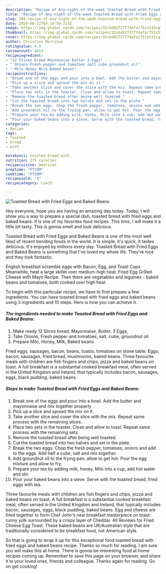 ```yaml
---
description: "Recipe of Any-night-of-the-week Toasted Bread with Fried Eggs and Baked Beans"
title: "Recipe of Any-night-of-the-week Toasted Bread with Fried Eggs and Baked Beans"
slug: 304-recipe-of-any-night-of-the-week-toasted-bread-with-fried-eggs-and-baked-beans
date: 2020-08-22T03:10:59.213Z
image: https://img-global.cpcdn.com/recipes/32cbd82727f74afa/751x532cq70/toasted-bread-with-fried-eggs-and-baked-beans-recipe-main-photo.jpg
thumbnail: https://img-global.cpcdn.com/recipes/32cbd82727f74afa/751x532cq70/toasted-bread-with-fried-eggs-and-baked-beans-recipe-main-photo.jpg
cover: https://img-global.cpcdn.com/recipes/32cbd82727f74afa/751x532cq70/toasted-bread-with-fried-eggs-and-baked-beans-recipe-main-photo.jpg
author: Christine Morrison
ratingvalue: 4.9
reviewcount: 4013
recipeingredient:
- "12 Slices bread Mayonnaise Butter 3 Eggs"
- " Onions Fresh pepper and tomatoes salt cube groundnut oil"
- " Milo Honey Milk Baked beans"
recipeinstructions:
- "Break one of the eggs and pour into a bowl. Add the butter and mayonnaise and mix together properly"
- "Pick up a slice and spread the mix on it."
- "Take another slice and cover the slice with the mix. Repeat same process with the remaining slices."
- "Place two sets in the toaster. Close and allow to toast. Repeat same process with the remaining sets."
- "Remove the toasted bread after being well toasted."
- "Cut the toasted bread into two halves and set in the plate."
- "Break the two eggs. Chop the fresh pepper, tomatoes, onions and add to the eggs. Add half a cube, salt and mix together."
- "Add groundnut oil to the frying pan, allow to get hot. Pour the egg mixture and allow to fry."
- "Prepare your tea by adding milk, honey, Milo into a cup, add hot water and stir."
- "Pour your baked beans into a sieve. Serve with the toasted bread, fried eggs with tea."
categories:
- Recipe
tags:
- toasted
- bread
- with

katakunci: toasted bread with 
nutrition: 275 calories
recipecuisine: American
preptime: "PT28M"
cooktime: "PT50M"
recipeyield: "3"
recipecategory: Lunch

---
```



![Toasted Bread with Fried Eggs and Baked Beans](https://img-global.cpcdn.com/recipes/32cbd82727f74afa/751x532cq70/toasted-bread-with-fried-eggs-and-baked-beans-recipe-main-photo.jpg)

Hey everyone, hope you are having an amazing day today. Today, I will show you a way to prepare a special dish, toasted bread with fried eggs and baked beans. It is one of my favorites food recipes. This time, I will make it a little bit tasty. This is gonna smell and look delicious.

Toasted Bread with Fried Eggs and Baked Beans is one of the most well liked of recent trending foods in the world. It is simple, it's quick, it tastes delicious. It's enjoyed by millions every day. Toasted Bread with Fried Eggs and Baked Beans is something that I've loved my whole life. They're nice and they look fantastic.

English breakfast scramble eggs with Bacon, Egg, and Toast Cups Meanwhile, heat a large skillet over medium-high heat. Fried Egg Grilled Cheese with Mayo Recipe. Then there are vegetables and legumes - baked beans and tomatoes, both cooked over high heat.


To begin with this particular recipe, we have to first prepare a few ingredients. You can have toasted bread with fried eggs and baked beans using 3 ingredients and 10 steps. Here is how you can achieve it.

<!--inarticleads1-->

##### The ingredients needed to make Toasted Bread with Fried Eggs and Baked Beans:

1. Make ready 12 Slices bread, Mayonnaise, Butter, 3 Eggs,
1. Take  Onions, Fresh pepper and tomatoes, salt, cube, groundnut oil
1. Prepare  Milo, Honey, Milk, Baked beans


Fried eggs, sausages, bacon, beans, toasts, tomatoes on stone table. Eggs, bacon, sausages, fried bread, mushrooms, baked beans. Three favourite meals with children are fish fingers and chips, pizza and baked beans on toast. A full breakfast is a substantial cooked breakfast meal, often served in the United Kingdom and Ireland, that typically includes bacon, sausages, eggs, black pudding, baked beans. 

<!--inarticleads2-->

##### Steps to make Toasted Bread with Fried Eggs and Baked Beans:

1. Break one of the eggs and pour into a bowl. Add the butter and mayonnaise and mix together properly
1. Pick up a slice and spread the mix on it.
1. Take another slice and cover the slice with the mix. Repeat same process with the remaining slices.
1. Place two sets in the toaster. Close and allow to toast. Repeat same process with the remaining sets.
1. Remove the toasted bread after being well toasted.
1. Cut the toasted bread into two halves and set in the plate.
1. Break the two eggs. Chop the fresh pepper, tomatoes, onions and add to the eggs. Add half a cube, salt and mix together.
1. Add groundnut oil to the frying pan, allow to get hot. Pour the egg mixture and allow to fry.
1. Prepare your tea by adding milk, honey, Milo into a cup, add hot water and stir.
1. Pour your baked beans into a sieve. Serve with the toasted bread, fried eggs with tea.


Three favourite meals with children are fish fingers and chips, pizza and baked beans on toast. A full breakfast is a substantial cooked breakfast meal, often served in the United Kingdom and Ireland, that typically includes bacon, sausages, eggs, black pudding, baked beans. Egg and cheese are fried together to form Chef John&#39;s new breakfast masterpiece on toast: runny yolk surrounded by a crispy layer of Cheddar. All Reviews for Fried Cheese Egg Toast. These baked beans are UK/Australian style that are traditionally considered to be breakfast food, not American style. 

So that is going to wrap it up for this exceptional food toasted bread with fried eggs and baked beans recipe. Thanks so much for reading. I am sure you will make this at home. There is gonna be interesting food at home recipes coming up. Remember to save this page on your browser, and share it to your loved ones, friends and colleague. Thanks again for reading. Go on get cooking!
